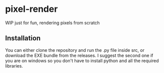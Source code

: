 # pixel-render
WIP just for fun, rendering pixels from scratch

## Installation
You can either clone the repository and run the .py file inside src, or download the EXE bundle from the releases.
I suggest the second one if you are on windows so you don't have to install python and all the required libraries.
